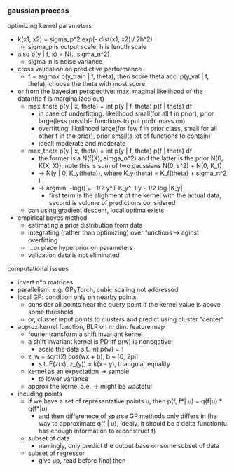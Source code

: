 ### gaussian process

optimizing kernel parameters
- k(x1, x2) = sigma_p^2 exp(- dist(x1, x2) / 2h^2)
  - sigma_p is output scale, h is length scale
- also p(y | f, x) = N(., sigma_n^2)
  - sigma_n is noise variance
- cross validation on predictive performance
  - f = argmax p(y_train | f, theta), then score theta acc. p(y_val | f, theta), choose the theta with most score
- or from the bayesian perspective: max. maginal likelihood of the data(the f is marginalized out)
  - max_theta p(y | x, theta) = int p(y | f, theta) p(f | theta) df
    - in case of underfitting: likelihood small(for all f in prior), prior large(less possible functions to put prob. mass on)
    - overfitting: likelihood large(for few f in prior class, small for all other f in the prior), prior small(a lot of functions to contain)
    - ideal: moderate and moderate
  - max_theta p(y | x, theta) = int p(y | f, theta) p(f | theta) df
    - the former is a N(f(X), simga_n^2) and the latter is the prior N(0, K(X, X)), note this is sum of two gaussians N(0, s^2) + N(0, K_f)
    - -> N(y | 0, K_y(theta)), where K_y(theta) = K_f(theta) + sigma_n^2 I
    - -> argmin. -log() = -1/2 y^T K_y^-1 y - 1/2 log |K_y|
      - first term is the alighment of the kernel with the actual data, second is volume of predictions considered
  - can using gradient descent, local optima exists
- empirical bayes method
  - estimating a prior distribution from data
  - integrating (rather than optimizing) over functions -> aginst overfitting
  - ...or place hyperprior on parameters
  - validation data is not eliminated

computational issues
- invert n*n matrices
- parallelism: e.g. GPyTorch, cubic scaling not addressed
- local GP: condition only on nearby points
  - consider all points near the query point if the kernel value is above some threshold
  - or, cluster input points to clusters and predict using cluster "center"
- approx kernel function, BLR on m dim. feature map
  - fourier transform a shift invariant kernel
  - a shift invariant kernel is PD iff p(w) is nonegative
    - scale the data s.t. int p(w) = 1
  - z_w = sqrt(2) cos(wx + b), b ~ [0, 2pi]
    - s.t. E(z(x), z_(y)) = k(x - y), triangular equality
  - kernel as an expectation -> sample
    - to lower variance
  - approx the kernel a.e. -> might be wasteful
- incuding points
  - if we have a set of representative points u, then p(f, f*| u) = q(f|u) * q(f*|u)
    - and then differenece of sparse GP methods only differs in the way to approximate q(f | u), idealy, it should be a delta function(u has enough information to reconstruct f)
  - subset of data
    - namingly, only predict the output base on some subset of data
  - subset of regressor
    - give up, read before final then